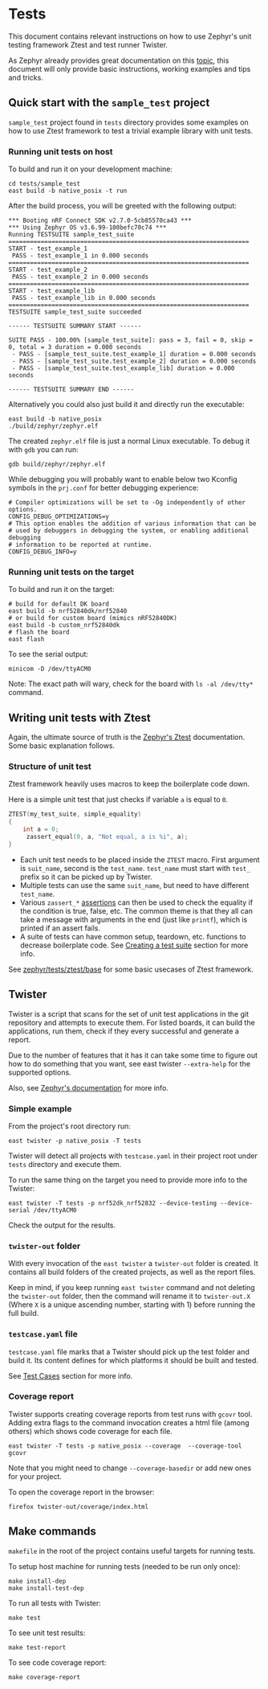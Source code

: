 # Tests

This document contains relevant instructions on how to use Zephyr's unit testing framework Ztest and
test runner Twister.

As Zephyr already provides great documentation on this [topic], this document will only provide
basic instructions, working examples and tips and tricks.

[topic]: https://docs.zephyrproject.org/latest/develop/test/index.html

## Quick start with the `sample_test` project

`sample_test` project found in `tests` directory provides some examples on how to use Ztest
framework to test a trivial example library with unit tests.

### Running unit tests on host

To build and run it on your development machine:

```shell
cd tests/sample_test
east build -b native_posix -t run
```

After the build process, you will be greeted with the following output:

```code
*** Booting nRF Connect SDK v2.7.0-5cb85570ca43 ***
*** Using Zephyr OS v3.6.99-100befc70c74 ***
Running TESTSUITE sample_test_suite
===================================================================
START - test_example_1
 PASS - test_example_1 in 0.000 seconds
===================================================================
START - test_example_2
 PASS - test_example_2 in 0.000 seconds
===================================================================
START - test_example_lib
 PASS - test_example_lib in 0.000 seconds
===================================================================
TESTSUITE sample_test_suite succeeded

------ TESTSUITE SUMMARY START ------

SUITE PASS - 100.00% [sample_test_suite]: pass = 3, fail = 0, skip = 0, total = 3 duration = 0.000 seconds
 - PASS - [sample_test_suite.test_example_1] duration = 0.000 seconds
 - PASS - [sample_test_suite.test_example_2] duration = 0.000 seconds
 - PASS - [sample_test_suite.test_example_lib] duration = 0.000 seconds

------ TESTSUITE SUMMARY END ------
```

Alternatively you could also just build it and directly run the executable:

```code
east build -b native_posix
./build/zephyr/zephyr.elf
```

The created `zephyr.elf` file is just a normal Linux executable. To debug it with `gdb` you can run:

```code
gdb build/zephyr/zephyr.elf
```

While debugging you will probably want to enable below two Kconfig symbols in the `prj.conf` for
better debugging experience:

```Kconfig
# Compiler optimizations will be set to -Og independently of other options.
CONFIG_DEBUG_OPTIMIZATIONS=y
# This option enables the addition of various information that can be
# used by debuggers in debugging the system, or enabling additional debugging
# information to be reported at runtime.
CONFIG_DEBUG_INFO=y
```

### Running unit tests on the target

To build and run it on the target:

```shell
# build for default DK board
east build -b nrf52840dk/nrf52840
# or build for custom board (mimics nRF52840DK)
east build -b custom_nrf52840dk
# flash the board
east flash
```

To see the serial output:

```shell
minicom -D /dev/ttyACM0
```

Note: The exact path will wary, check for the board with `ls -al /dev/tty*` command.

## Writing unit tests with Ztest

Again, the ultimate source of truth is the [Zephyr's Ztest] documentation. Some basic explanation
follows.

[zephyr's ztest]: https://docs.zephyrproject.org/latest/develop/test/ztest.html

### Structure of unit test

Ztest framework heavily uses macros to keep the boilerplate code down.

Here is a simple unit test that just checks if variable `a` is equal to `0`.

```C
ZTEST(my_test_suite, simple_equality)
{
    int a = 0;
     zassert_equal(0, a, "Not equal, a is %i", a);
}
```

- Each unit test needs to be placed inside the `ZTEST` macro. First argument is `suit_name`, second
  is the `test_name`. `test_name` must start with `test_` prefix so it can be picked up by Twister.
- Multiple tests can use the same `suit_name`, but need to have different `test_name`.
- Various `zassert_*` [assertions] can then be used to check the equality if the condition is true,
  false, etc. The common theme is that they all can take a message with arguments in the end (just
  like `printf`), which is printed if an assert fails.
- A suite of tests can have common setup, teardown, etc. functions to decrease boilerplate code. See
  [Creating a test suite] section for more info.

See
[zephyr/tests/ztest/base](https://github.com/zephyrproject-rtos/zephyr/tree/main/tests/ztest/base)
for some basic usecases of Ztest framework.

[assertions]: https://docs.zephyrproject.org/latest/develop/test/ztest.html#assertions
[creating a test suite]:
  https://docs.zephyrproject.org/latest/develop/test/ztest.html#creating-a-test-suite

## Twister

Twister is a script that scans for the set of unit test applications in the git repository and
attempts to execute them. For listed boards, it can build the applications, run them, check if they
every successful and generate a report.

Due to the number of features that it has it can take some time to figure out how to do something
that you want, see east twister `--extra-help` for the supported options.

Also, see [Zephyr's documentation](https://docs.zephyrproject.org/latest/develop/test/twister.html)
for more info.

### Simple example

From the project's root directory run:

```shell
east twister -p native_posix -T tests
```

Twister will detect all projects with `testcase.yaml` in their project root under `tests` directory
and execute them.

To run the same thing on the target you need to provide more info to the Twister:

```shell
east twister -T tests -p nrf52dk_nrf52832 --device-testing --device-serial /dev/ttyACM0
```

Check the output for the results.

### `twister-out` folder

With every invocation of the `east twister` a `twister-out` folder is created. It contains all build
folders of the created projects, as well as the report files.

Keep in mind, if you keep running `east twister` command and not deleting the `twister-out` folder,
then the command will rename it to `twister-out.X` (Where `X` is a unique ascending number, starting
with 1) before running the full build.

### `testcase.yaml` file

`testcase.yaml` file marks that a Twister should pick up the test folder and build it. Its content
defines for which platforms it should be built and tested.

See [Test Cases] section for more info.

[test cases]: https://docs.zephyrproject.org/latest/develop/test/twister.html#test-cases

### Coverage report

Twister supports creating coverage reports from test runs with `gcovr` tool. Adding extra flags to
the command invocation creates a html file (among others) which shows code coverage for each file.

```shell
east twister -T tests -p native_posix --coverage  --coverage-tool gcovr
```

Note that you might need to change `--coverage-basedir` or add new ones for your project.

To open the coverage report in the browser:

```shell
firefox twister-out/coverage/index.html
```

## Make commands

`makefile` in the root of the project contains useful targets for running tests.

To setup host machine for running tests (needed to be run only once):

```shell
make install-dep
make install-test-dep
```

To run all tests with Twister:

```shell
make test
```

To see unit test results:

```shell
make test-report
```

To see code coverage report:

```shell
make coverage-report
```

